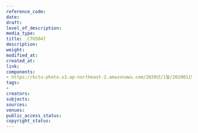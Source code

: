 ```yaml
---
reference_code: 
date: 
draft: 
level_of_description: 
media_type: 
title: _CTU5047
description: 
weight: 
modified_at: 
created_at: 
link: 
components:
- https://kctu-photo.s3.ap-northeast-2.amazonaws.com/2020년/1월/20200115_노동개악+분쇄!+노조+할+권리+쟁취!+영남대의료원+투쟁+승리!+민주노총+결의대회/_CTU5047.jpg
tags:
- 
creators: 
subjects: 
sources: 
venues: 
public_access_status: 
copyright_status: 
---
```

